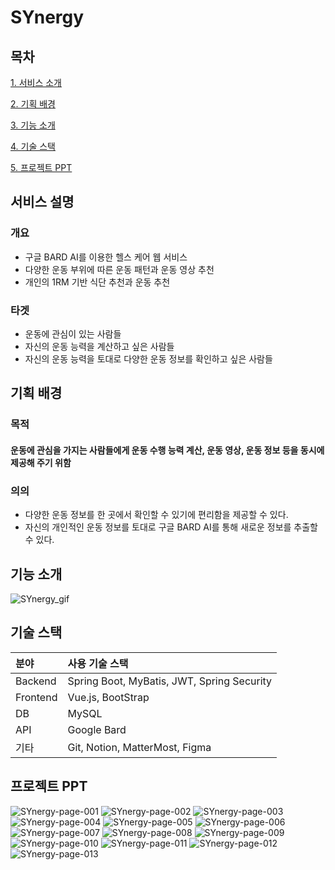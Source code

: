 # SYnergy

## 목차
[1. 서비스 소개](#서비스-소개)

[2. 기획 배경](#기획-배경)

[3. 기능 소개](#기능-소개)

[4. 기술 스택](#기술-스택)

[5. 프로젝트 PPT](#프로젝트-PPT)

## 서비스 설명
### 개요
* 구글 BARD AI를 이용한 헬스 케어 웹 서비스
* 다양한 운동 부위에 따른 운동 패턴과 운동 영상 추천
* 개인의 1RM 기반 식단 추천과 운동 추천

### 타겟
* 운동에 관심이 있는 사람들
* 자신의 운동 능력을 계산하고 싶은 사람들
* 자신의 운동 능력을 토대로 다양한 운동 정보를 확인하고 싶은 사람들

## 기획 배경
### 목적
#### 운동에 관심을 가지는 사람들에게 운동 수행 능력 계산, 운동 영상, 운동 정보 등을 동시에 제공해 주기 위함
### 의의
* 다양한 운동 정보를 한 곳에서 확인할 수 있기에 편리함을 제공할 수 있다.
* 자신의 개인적인 운동 정보를 토대로 구글 BARD AI를 통해 새로운 정보를 추출할 수 있다.

## 기능 소개
![SYnergy_gif](https://github.com/JustYarnSir17/Fitness_pjt/assets/122420033/825d7e3e-7674-4c2e-99a2-577b0f449c33)


## 기술 스택
|분야|사용 기술 스택|
|:---|:---|
|Backend|Spring Boot, MyBatis, JWT, Spring Security|
|Frontend|Vue.js, BootStrap|
|DB|MySQL|
|API|Google Bard|
|기타|Git, Notion, MatterMost, Figma|


## 프로젝트 PPT
![SYnergy-page-001](https://github.com/JustYarnSir17/Fitness_pjt/assets/122420033/57fae11a-e4ce-4f6d-ba01-dc6e1135528a)
![SYnergy-page-002](https://github.com/JustYarnSir17/Fitness_pjt/assets/122420033/cd0519ab-c477-4181-abad-5dd4948892ed)
![SYnergy-page-003](https://github.com/JustYarnSir17/Fitness_pjt/assets/122420033/c6857efe-ab19-4576-9b51-f0d10ae74682)
![SYnergy-page-004](https://github.com/JustYarnSir17/Fitness_pjt/assets/122420033/c784f901-5541-43ed-9dd2-5f7ddce017b1)
![SYnergy-page-005](https://github.com/JustYarnSir17/Fitness_pjt/assets/122420033/155ec1d0-fce7-436b-a852-07aa61c09b04)
![SYnergy-page-006](https://github.com/JustYarnSir17/Fitness_pjt/assets/122420033/63aaf959-24e6-4272-8c97-d516eb5820d5)
![SYnergy-page-007](https://github.com/JustYarnSir17/Fitness_pjt/assets/122420033/c6b87888-3ebf-4d03-966b-e6372ca88ef0)
![SYnergy-page-008](https://github.com/JustYarnSir17/Fitness_pjt/assets/122420033/610a2e17-421a-4529-84ad-332c476f6085)
![SYnergy-page-009](https://github.com/JustYarnSir17/Fitness_pjt/assets/122420033/19e8aefe-7386-4360-9761-304779c1e282)
![SYnergy-page-010](https://github.com/JustYarnSir17/Fitness_pjt/assets/122420033/abf05f0d-58b1-4283-9281-8f2835fe0eda)
![SYnergy-page-011](https://github.com/JustYarnSir17/Fitness_pjt/assets/122420033/e1a96407-e1c4-4634-abbd-7f5fa565d33a)
![SYnergy-page-012](https://github.com/JustYarnSir17/Fitness_pjt/assets/122420033/3edf6e31-d344-487d-ba1e-c04bcc051bc4)
![SYnergy-page-013](https://github.com/JustYarnSir17/Fitness_pjt/assets/122420033/280f62a5-aef7-48fc-a654-33552e54b40f)
